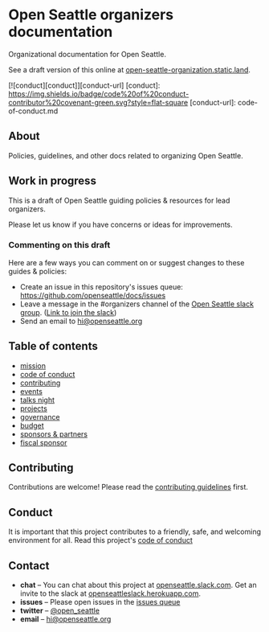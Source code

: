 # Open Seattle organizers documentation

Organizational documentation for Open Seattle.

See a draft version of this online at [open-seattle-organization.static.land](https://open-seattle-organization.static.land).

[![conduct][conduct]][conduct-url]
[conduct]: https://img.shields.io/badge/code%20of%20conduct-contributor%20covenant-green.svg?style=flat-square
[conduct-url]: code-of-conduct.md

## About

Policies, guidelines, and other docs related to organizing Open Seattle.

## Work in progress

This is a draft of Open Seattle guiding policies & resources for lead organizers.

Please let us know if you have concerns or ideas for improvements.

### Commenting on this draft

Here are a few ways you can comment on or suggest changes to these guides & policies:

- Create an issue in this repository's issues queue: https://github.com/openseattle/docs/issues
- Leave a message in the #organizers channel of the [Open Seattle slack group](https://openseattle.slack.com). ([Link to join the slack](https://openseattleslack.herokuapp.com))
- Send an email to hi@openseattle.org

## Table of contents

- [mission](mission.md)
- [code of conduct](code-of-conduct.md)
- [contributing](contributing.md)
- [events](events.md)
- [talks night](talks-night.md)
- [projects](projects.md)
- [governance](governance.md)
- [budget](budget.md)
- [sponsors & partners](sponsors.md)
- [fiscal sponsor](fiscal-sponsor.md)

## Contributing

Contributions are welcome! Please read the [contributing guidelines](contributing.md) first.

## Conduct

It is important that this project contributes to a friendly, safe, and welcoming environment for all. Read this project's [code of conduct](code-of-conduct.md)

## Contact

- **chat** – You can chat about this project at [openseattle.slack.com](https://openseattle.slack.com). Get an invite to the slack at [openseattleslack.herokuapp.com](https://openseattleslack.herokuapp.com).
- **issues** – Please open issues in the [issues queue](https://github.com/openseattle/docs/issues)
- **twitter** – [@open_seattle](https://twitter.com/open_seattle)
- **email** – hi@openseattle.org
